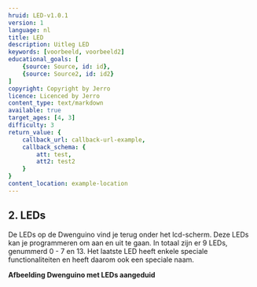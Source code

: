 ```yaml
---
hruid: LED-v1.0.1
version: 1
language: nl
title: LED
description: Uitleg LED
keywords: [voorbeeld, voorbeeld2]
educational_goals: [
    {source: Source, id: id}, 
    {source: Source2, id: id2}
]
copyright: Copyright by Jerro
licence: Licenced by Jerro
content_type: text/markdown
available: true
target_ages: [4, 3]
difficulty: 3
return_value: {
    callback_url: callback-url-example,
    callback_schema: {
        att: test,
        att2: test2
    }
}
content_location: example-location
---
```


## 2. LEDs

De LEDs op de Dwenguino vind je terug onder het lcd-scherm. Deze LEDs kan je programmeren om aan en uit te gaan. In totaal zijn er 9 LEDs, genummerd 0 - 7 en 13. Het laatste LED heeft enkele speciale functionaliteiten en heeft daarom ook een speciale naam.

**Afbeelding Dwenguino met LEDs aangeduid**